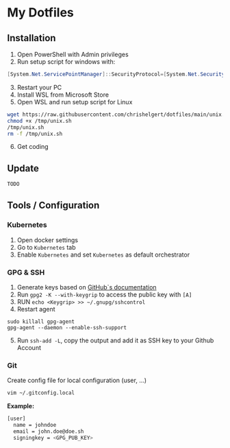 # My Dotfiles

## Installation

1. Open PowerShell with Admin privileges
2. Run setup script for windows with:
```ps1
[System.Net.ServicePointManager]::SecurityProtocol=[System.Net.SecurityProtocolType]'Tls11,Tls12';Set-ExecutionPolicy Bypass -Scope Process; iex((New-Object System.Net.WebClient).DownloadString('https://raw.githubusercontent.com/chrishelgert/dotfiles/main/windows.ps1'))
```
3. Restart your PC
4. Install WSL from Microsoft Store
5. Open WSL and run setup script for Linux
```bash
wget https://raw.githubusercontent.com/chrishelgert/dotfiles/main/unix.sh -P /tmp/
chmod +x /tmp/unix.sh
/tmp/unix.sh
rm -f /tmp/unix.sh
```
6. Get coding


## Update

```bash
TODO
```

## Tools / Configuration

### Kubernetes

1. Open docker settings
2. Go to `Kubernetes` tab
3. Enable `Kubernetes` and set `Kubernetes` as default orchestrator

### GPG & SSH

1. Generate keys based on [GitHub\`s documentation](https://help.github.com/en/articles/generating-a-new-gpg-key)
2. Run `gpg2 -K --with-keygrip` to access the public key with `[A]`
3. RUN `echo <Keygrip> >> ~/.gnupg/sshcontrol`
4. Restart agent
```
sudo killall gpg-agent
gpg-agent --daemon --enable-ssh-support
```
5. Run `ssh-add -L`, copy the output and add it as SSH key to your Github Account

### Git

Create config file for local configuration (user, ...)

```bash
vim ~/.gitconfig.local
```

**Example:**

```bash
[user]
  name = johndoe
  email = john.doe@doe.sh
  signingkey = <GPG_PUB_KEY>
```

